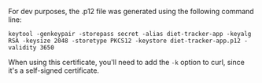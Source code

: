 For dev purposes, the .p12 file was generated using the following command line:

```
keytool -genkeypair -storepass secret -alias diet-tracker-app -keyalg RSA -keysize 2048 -storetype PKCS12 -keystore diet-tracker-app.p12 -validity 3650
```

When using this certificate, you'll need to add the `-k` option to curl, since it's a self-signed certificate.